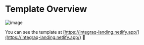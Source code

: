 # Template Overview
![image](https://github.com/user-attachments/assets/c4a4b429-3b2b-4967-949f-7bc958f0d92f)

You can see the template at [https://integraq-landing.netlify.app/](https://integraq-landing.netlify.app/) 🚀
